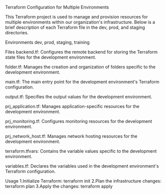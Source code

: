 Terraform Configuration for Multiple Environments

This Terraform project is used to manage and provision resources for multiple environments within our organization's infrastructure. Below is a brief description of each Terraform file in the dev, prod, and staging directories.

Environments
dev, prod, staging, training

Files
backend.tf: Configures the remote backend for storing the Terraform state files for the development environment.

folder.tf: Manages the creation and organization of folders specific to the development environment.

main.tf: The main entry point for the development environment's Terraform configuration.

output.tf: Specifies the output values for the development environment.

prj_application.tf: Manages application-specific resources for the development environment.

prj_monitoring.tf: Configures monitoring resources for the development environment.

prj_network_host.tf: Manages network hosting resources for the development environment.

terraform.tfvars: Contains the variable values specific to the development environment.

variables.tf: Declares the variables used in the development environment's Terraform configuration.

Usage
1.Initialize Terraform:            terraform init
2.Plan the infrastructure changes: terraform plan
3.Apply the changes:               terraform apply
